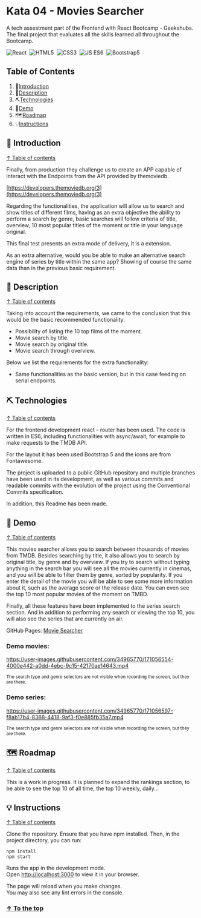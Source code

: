 # Kata 04 - Movies Searcher #

A tech assestment part of the Frontend with React Bootcamp - Geekshubs. The final project that evaluates all the skills learned all throughout the Bootcamp.

![React](https://img.shields.io/badge/-React-61dbfb)&nbsp;
![HTML5](https://img.shields.io/badge/-HTML5-ec6231)&nbsp;
![CSS3](https://img.shields.io/badge/-CSS3-2965f1)&nbsp;
![JS ES6](https://img.shields.io/badge/-JS%20ES6-f7df1e)&nbsp;
![Bootstrap5](https://img.shields.io/badge/-Bootstrap5-blueviolet)&nbsp;

## Table of Contents

1. 🧐[Introduction](#introduction)
1. 📝[Description](#description)
1. ⛏️[Technologies](#technologies)
1. 🎥[Demo](#demo)
1. 🗺️[Roadmap](#roadmap)
1. 💡[Instructions](#instructions)

## 🧐 Introduction <a id = "introduction"></a>
[↑ Table of contents](#table-of-contents)

Finally, from production they challenge us to create an APP capable of interact with the Endpoints from the API provided by themoviedb.

[https://developers.themoviedb.org/3](https://developers.themoviedb.org/3)

Regarding the functionalities, the application will allow us to search and show titles of different films, having as an extra objective the ability to perform a search by genre, basic searches will follow criteria of title, overview, 10 most popular titles of the moment or title in your language original.

This final test presents an extra mode of delivery, it is a extension.

As an extra alternative, would you be able to make an alternative search engine of series by title within the same app? Showing of course the same data than in the previous basic requirement.

## 📝 Description <a id = "description"></a>
[↑ Table of contents](#table-of-contents)

Taking into account the requirements, we came to the conclusion that this would be the basic recommended functionality:

- Possibility of listing the 10 top films of the moment.
- Movie search by title.
- Movie search by original title.
- Movie search through overview.

Below we list the requirements for the extra functionality:

- Same functionalities as the basic version, but in this case feeding on serial endpoints.

## ⛏️ Technologies  <a id = "technologies"></a>
[↑ Table of contents](#table-of-contents)

For the frontend development react - router has been used. 
The code is written in ES6, including functionalities with async/await, for example to make requests to the TMDB API.

For the layout it has been used Bootstrap 5 and the icons are from Fontawesome.

The project is uploaded to a public GitHub repository and multiple branches have been used in its development, as well as various commits and readable commits with the evolution of the project using the Conventional Commits specification.

In addition, this Readme has been made.

## 🎥 Demo <a id = "demo"></a>
[↑ Table of contents](#table-of-contents)

This movies searcher allows you to search between thousands of movies from TMDB.
Besides searching by title, it also allows you to search by original title, by genre and by overview.
If you try to search without typing anything in the search bar you will see all the movies currently in cinemas, and you will be able to filter them by genre, sorted by popularity.
If you enter the detail of the movie you will be able to see some more information about it, such as the average score or the release date.
You can even see the top 10 most popular movies of the moment on TMBD.

Finally, all these features have been implemented to the series search section. And in addition to performing any search or viewing the top 10, you will also see the series that are currently on air.

GitHub Pages: [Movie Searcher](https://beacouchoud.github.io/movie-search/)


### Demo movies: 


https://user-images.githubusercontent.com/34965770/171056554-4000e442-a0dd-4ebc-9c15-42170ae14643.mp4

<sub>The search type and genre selectors are not visible when recording the screen, but they are there. <sub>

### Demo series:


https://user-images.githubusercontent.com/34965770/171056597-f8ab17b4-8388-4418-9af3-f0e885fb35a7.mp4


<sub>The search type and genre selectors are not visible when recording the screen, but they are there. <sub>


## 🗺️ Roadmap <a id = "roadmap"></a>
[↑ Table of contents](#table-of-contents)

This is a work in progress. It is planned to expand the rankings section, to be able to see the top 10 of all time, the top 10 weekly, daily...

## 💡 Instructions <a id = "instructions"></a>
[↑ Table of contents](#table-of-contents)

Clone the repository.
Ensure that you have npm installed.
Then, in the project directory, you can run:
```
npm install
npm start
```
Runs the app in the development mode.\
Open [http://localhost:3000](http://localhost:3000) to view it in your browser.

The page will reload when you make changes.\
You may also see any lint errors in the console.


### [↑ To the top](#kata-04---movies-searcher)
